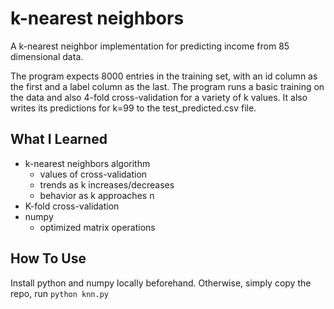 # k-nearest neighbors

A k-nearest neighbor implementation for predicting income from 85 dimensional data.

The program expects 8000 entries in the training set, with an id column as the first and a label column as the last. The program runs a basic training on the data and also 4-fold cross-validation for a variety of k values. It also writes its predictions for k=99 to the test_predicted.csv file.

## What I Learned

- k-nearest neighbors algorithm
  - values of cross-validation
  - trends as k increases/decreases
  - behavior as k approaches n
- K-fold cross-validation
- numpy
  - optimized matrix operations

## How To Use
Install python and numpy locally beforehand. Otherwise, simply copy the repo, run `python knn.py`
